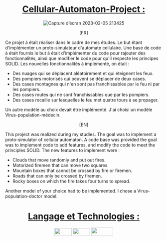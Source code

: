 <div align = center>

  # <ins>Cellular-Automaton-Project :
  ![Capture d’écran 2023-02-05 213425](https://user-images.githubusercontent.com/66216638/216843432-09d0c6dc-162f-43b1-a833-a422373f612e.jpg)

</div>

<div align = center>
[FR]
</div>

Ce projet à était réaliser dans le cadre de mes études. Le but étant d'implémenter un proto-simulateur d'automate cellulaire.
Une base de code à était fournis le but à était d'implémenter du code pour rajouter des fonctionnalités, ainsi que modifier le code pour qu'il respecte les principes SOLID.
Les nouvelles fonctionnalités à implémenté, on était :
- Des nuages qui se déplacent aléatoirement et qui éteignent les feux.
- Des pompiers motorisés qui peuvent se déplacer de deux cases.
- Des cases montagnes qui n'en sont pas franchissables par le feu ni par les pompiers.
- Des cases routes qui ne sont franchissables que par les pompiers.
- Des cases rocaille sur lesquelles le feu met quatre tours à se propager.

Un autre modèle au choix devait être implémenté.
J'ai choisi un modèle Virus-population-médecin.

<div align = center>
[EN]
</div>

This project was realized during my studies. The goal was to implement a proto-simulator of cellular automaton.
A code base was provided the goal was to implement code to add features, and modify the code to meet the principles SOLID.
The new features to implement were :
- Clouds that move randomly and put out fires.
- Motorized firemen that can move two squares.
- Mountain boxes that cannot be crossed by fire or firemen.
- Roads that can only be crossed by firemen.
- Rocky boxes on which the fire takes four turns to spread.

Another model of your choice had to be implemented.
I chose a Virus-population-doctor model.

<div align = center>

 # <ins>Langage et Technologies :
 
  <img src="https://img.shields.io/badge/Java-ED8B00?style=for-the-badge&logo=java&logoColor=white" width="55" height="25" />
  <img src="https://img.shields.io/badge/git-%23F05033.svg?style=for-the-badge&logo=git&logoColor=white" width="55" height="25" />
  <img src="https://img.shields.io/badge/IntelliJIDEA-000000.svg?style=for-the-badge&logo=intellij-idea&logoColor=white" width="70" height="27" />

</div>
